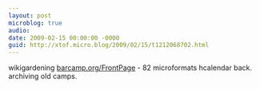 ```yaml
---
layout: post
microblog: true
audio: 
date: 2009-02-15 00:00:00 -0000
guid: http://xtof.micro.blog/2009/02/15/t1212068702.html
---
```

wikigardening [barcamp.org/FrontPage](http://barcamp.org/FrontPage) - 82 microformats hcalendar back. archiving old camps.
